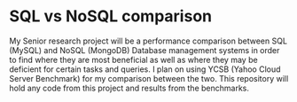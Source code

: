 # SQL vs NoSQL comparison
My Senior research project will be a performance comparison between SQL (MySQL) and NoSQL (MongoDB) Database management systems in order to find where they are most beneficial as well as where they may be deficient for certain tasks and queries. I plan on using YCSB (Yahoo Cloud Server Benchmark) for my comparison between the two. This repository will hold any code from this project and results from the benchmarks.
